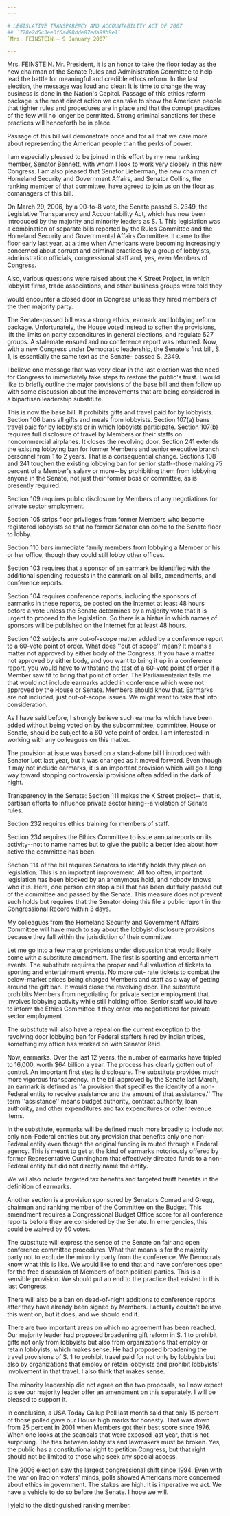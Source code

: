```yaml
---
---

# LEGISLATIVE TRANSPARENCY AND ACCOUNTABILITY ACT OF 2007
## `778e2d5c3ee3f6ad98dde87eda99b9e1`
`Mrs. FEINSTEIN — 9 January 2007`

---
```



Mrs. FEINSTEIN. Mr. President, it is an honor to take the floor today 
as the new chairman of the Senate Rules and Administration Committee to 
help lead the battle for meaningful and credible ethics reform. In the 
last election, the message was loud and clear: It is time to change the 
way business is done in the Nation's Capitol. Passage of this ethics 
reform package is the most direct action we can take to show the 
American people that tighter rules and procedures are in place and that 
the corrupt practices of the few will no longer be permitted. Strong 
criminal sanctions for these practices will henceforth be in place.

Passage of this bill will demonstrate once and for all that we care 
more about representing the American people than the perks of power.

I am especially pleased to be joined in this effort by my new ranking 
member, Senator Bennett, with whom I look to work very closely in this 
new Congress. I am also pleased that Senator Lieberman, the new 
chairman of Homeland Security and Government Affairs, and Senator 
Collins, the ranking member of that committee, have agreed to join us 
on the floor as comanagers of this bill.

On March 29, 2006, by a 90-to-8 vote, the Senate passed S. 2349, the 
Legislative Transparency and Accountability Act, which has now been 
introduced by the majority and minority leaders as S. 1. This 
legislation was a combination of separate bills reported by the Rules 
Committee and the Homeland Security and Governmental Affairs Committee. 
It came to the floor early last year, at a time when Americans were 
becoming increasingly concerned about corrupt and criminal practices by 
a group of lobbyists, administration officials, congressional staff 
and, yes, even Members of Congress.

Also, various questions were raised about the K Street Project, in 
which lobbyist firms, trade associations, and other business groups 
were told they


would encounter a closed door in Congress unless they hired members of 
the then majority party.

The Senate-passed bill was a strong ethics, earmark and lobbying 
reform package. Unfortunately, the House voted instead to soften the 
provisions, lift the limits on party expenditures in general elections, 
and regulate 527 groups. A stalemate ensued and no conference report 
was returned. Now, with a new Congress under Democratic leadership, the 
Senate's first bill, S. 1, is essentially the same text as the Senate-
passed S. 2349.

I believe one message that was very clear in the last election was 
the need for Congress to immediately take steps to restore the public's 
trust. I would like to briefly outline the major provisions of the base 
bill and then follow up with some discussion about the improvements 
that are being considered in a bipartisan leadership substitute.

This is now the base bill. It prohibits gifts and travel paid for by 
lobbyists. Section 106 bans all gifts and meals from lobbyists. Section 
107(a) bans travel paid for by lobbyists or in which lobbyists 
participate. Section 107(b) requires full disclosure of travel by 
Members or their staffs on noncommercial airplanes. It closes the 
revolving door. Section 241 extends the existing lobbying ban for 
former Members and senior executive branch personnel from 1 to 2 years. 
That is a consequential change. Sections 108 and 241 toughen the 
existing lobbying ban for senior staff--those making 75 percent of a 
Member's salary or more--by prohibiting them from lobbying anyone in 
the Senate, not just their former boss or committee, as is presently 
required.

Section 109 requires public disclosure by Members of any negotiations 
for private sector employment.

Section 105 strips floor privileges from former Members who become 
registered lobbyists so that no former Senator can come to the Senate 
floor to lobby.

Section 110 bars immediate family members from lobbying a Member or 
his or her office, though they could still lobby other offices.

Section 103 requires that a sponsor of an earmark be identified with 
the additional spending requests in the earmark on all bills, 
amendments, and conference reports.

Section 104 requires conference reports, including the sponsors of 
earmarks in these reports, be posted on the Internet at least 48 hours 
before a vote unless the Senate determines by a majority vote that it 
is urgent to proceed to the legislation. So there is a hiatus in which 
names of sponsors will be published on the Internet for at least 48 
hours.

Section 102 subjects any out-of-scope matter added by a conference 
report to a 60-vote point of order. What does ''out of scope'' mean? It 
means a matter not approved by either body of the Congress. If you have 
a matter not approved by either body, and you want to bring it up in a 
conference report, you would have to withstand the test of a 60-vote 
point of order if a Member saw fit to bring that point of order. The 
Parliamentarian tells me that would not include earmarks added in 
conference which were not approved by the House or Senate. Members 
should know that. Earmarks are not included, just out-of-scope issues. 
We might want to take that into consideration.

As I have said before, I strongly believe such earmarks which have 
been added without being voted on by the subcommittee, committee, House 
or Senate, should be subject to a 60-vote point of order. I am 
interested in working with any colleagues on this matter.

The provision at issue was based on a stand-alone bill I introduced 
with Senator Lott last year, but it was changed as it moved forward. 
Even though it may not include earmarks, it is an important provision 
which will go a long way toward stopping controversial provisions often 
added in the dark of night.

Transparency in the Senate: Section 111 makes the K Street project--
that is, partisan efforts to influence private sector hiring--a 
violation of Senate rules.

Section 232 requires ethics training for members of staff.

Section 234 requires the Ethics Committee to issue annual reports on 
its activity--not to name names but to give the public a better idea 
about how active the committee has been.

Section 114 of the bill requires Senators to identify holds they 
place on legislation. This is an important improvement. All too often, 
important legislation has been blocked by an anonymous hold, and nobody 
knows who it is. Here, one person can stop a bill that has been 
dutifully passed out of the committee and passed by the Senate. This 
measure does not prevent such holds but requires that the Senator doing 
this file a public report in the Congressional Record within 3 days.

My colleagues from the Homeland Security and Government Affairs 
Committee will have much to say about the lobbyist disclosure 
provisions because they fall within the jurisdiction of their 
committee.

Let me go into a few major provisions under discussion that would 
likely come with a substitute amendment. The first is sporting and 
entertainment events. The substitute requires the proper and full 
valuation of tickets to sporting and entertainment events. No more cut-
rate tickets to combat the below-market prices being charged Members 
and staff as a way of getting around the gift ban. It would close the 
revolving door. The substitute prohibits Members from negotiating for 
private sector employment that involves lobbying activity while still 
holding office. Senior staff would have to inform the Ethics Committee 
if they enter into negotiations for private sector employment.

The substitute will also have a repeal on the current exception to 
the revolving door lobbying ban for Federal staffers hired by Indian 
tribes, something my office has worked on with Senator Reid.

Now, earmarks. Over the last 12 years, the number of earmarks have 
tripled to 16,000, worth $64 billion a year. The process has clearly 
gotten out of control. An important first step is disclosure. The 
substitute provides much more vigorous transparency. In the bill 
approved by the Senate last March, an earmark is defined as ''a 
provision that specifies the identity of a non-Federal entity to 
receive assistance and the amount of that assistance.'' The term 
''assistance'' means budget authority, contract authority, loan 
authority, and other expenditures and tax expenditures or other revenue 
items.

In the substitute, earmarks will be defined much more broadly to 
include not only non-Federal entities but any provision that benefits 
only one non-Federal entity even though the original funding is routed 
through a Federal agency. This is meant to get at the kind of earmarks 
notoriously offered by former Representative Cunningham that 
effectively directed funds to a non-Federal entity but did not directly 
name the entity.

We will also include targeted tax benefits and targeted tariff 
benefits in the definition of earmarks.

Another section is a provision sponsored by Senators Conrad and 
Gregg, chairman and ranking member of the Committee on the Budget. This 
amendment requires a Congressional Budget Office score for all 
conference reports before they are considered by the Senate. In 
emergencies, this could be waived by 60 votes.

The substitute will express the sense of the Senate on fair and open 
conference committee procedures. What that means is for the majority 
party not to exclude the minority party from the conference. We 
Democrats know what this is like. We would like to end that and have 
conferences open for the free discussion of Members of both political 
parties. This is a sensible provision. We should put an end to the 
practice that existed in this last Congress.

There will also be a ban on dead-of-night additions to conference 
reports after they have already been signed by Members. I actually 
couldn't believe this went on, but it does, and we should end it.

There are two important areas on which no agreement has been reached. 
Our majority leader had proposed broadening gift reform in S. 1 to 
prohibit gifts not only from lobbyists but also from organizations that 
employ or retain lobbyists, which makes sense. He had proposed 
broadening the travel provisions of S. 1 to prohibit travel paid for 
not only by lobbyists but also by organizations that employ or retain 
lobbyists and prohibit lobbyists' involvement in that travel. I also 
think that makes sense.



The minority leadership did not agree on the two proposals, so I now 
expect to see our majority leader offer an amendment on this 
separately. I will be pleased to support it.

In conclusion, a USA Today Gallup Poll last month said that only 15 
percent of those polled gave our House high marks for honesty. That was 
down from 25 percent in 2001 when Members got their best score since 
1976. When one looks at the scandals that were exposed last year, that 
is not surprising. The ties between lobbyists and lawmakers must be 
broken. Yes, the public has a constitutional right to petition 
Congress, but that right should not be limited to those who seek any 
special access.

The 2006 election saw the largest congressional shift since 1994. 
Even with the war on Iraq on voters' minds, polls showed Americans more 
concerned about ethics in government. The stakes are high. It is 
imperative we act. We have a vehicle to do so before the Senate. I hope 
we will.

I yield to the distinguished ranking member.